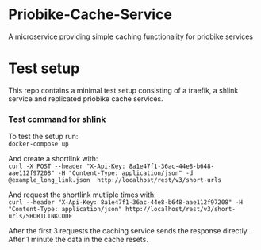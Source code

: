 # Priobike-Cache-Service
A microservice providing simple caching functionality for priobike services

# Test setup
This repo contains a minimal test setup consisting of a traefik, a shlink service and replicated priobike cache services.
### Test command for shlink
To test the setup run: \
`docker-compose up`

And create a shortlink with: \
`curl -X POST --header "X-Api-Key: 8a1e47f1-36ac-44e8-b648-aae112f97208" -H "Content-Type: application/json" -d @example_long_link.json  http://localhost/rest/v3/short-urls`

And request the shortlink mutliple times with: \
`curl --header "X-Api-Key: 8a1e47f1-36ac-44e8-b648-aae112f97208" -H "Content-Type: application/json" http://localhost/rest/v3/short-urls/SHORTLINKCODE`

After the first 3 requests the caching service sends the response directly. After 1 minute the data in the cache resets.
